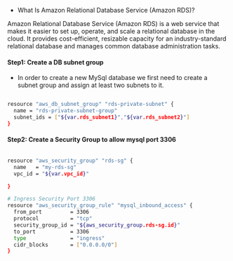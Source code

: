 * What Is Amazon Relational Database Service (Amazon RDS)?

Amazon Relational Database Service (Amazon RDS) is a web service that makes it easier to set up, operate, and scale a relational database in the cloud. It provides cost-efficient, resizable capacity for an industry-standard relational database and manages common database administration tasks.

#### Step1: Create a DB subnet group

* In order to create a new MySql database we first need to create a subnet group and assign at least two subnets to it.

```sh

resource "aws_db_subnet_group" "rds-private-subnet" {
  name = "rds-private-subnet-group"
  subnet_ids = ["${var.rds_subnet1}","${var.rds_subnet2}"]
}
```

#### Step2: Create a Security Group to allow mysql port 3306

```sh

resource "aws_security_group" "rds-sg" {
  name   = "my-rds-sg"
  vpc_id = "${var.vpc_id}"

}

# Ingress Security Port 3306
resource "aws_security_group_rule" "mysql_inbound_access" {
  from_port         = 3306
  protocol          = "tcp"
  security_group_id = "${aws_security_group.rds-sg.id}"
  to_port           = 3306
  type              = "ingress"
  cidr_blocks       = ["0.0.0.0/0"]
}
```

